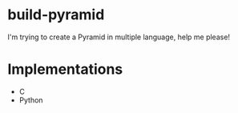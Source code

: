# build-pyramid
I'm trying to create a Pyramid in multiple language, help me please!

# Implementations
- C
- Python

